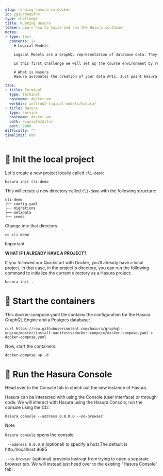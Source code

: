 ```yaml
---
slug: running-hasura-in-docker
id: yg1urnnqufn4
type: challenge
title: Running Hasura
teaser: Learn how to build and run the Hasura container
notes:
- type: text
  contents: |+
    # Logical Models

    Logical Models are a GraphQL representation of database data. They provide an abstraction over the underlying database. Logical Models are a new approach from Hasura and are currently used by the Native Queries and the GraphQL API for a native database query.

    In this first challenge we will set up the course environment by running Hasura in a docker container and connecting to our demo database.

    # What is Hasura
    Hasura automates the creation of your data APIs. Just point Hasura to your data and watch as it instantly generates a robust GraphQL API with CRUD operations!

tabs:
- title: Terminal
  type: terminal
  hostname: docker-vm
  workdir: instruqt-logical-models/hasura/
- title: Hasura
  type: service
  hostname: docker-vm
  path: /console/data/
  port: 8080
difficulty: ""
timelimit: 600
---
```


🧪 Init the local project
=======================

Let's create a new project locally called `cli-demo`:

```bash,run
hasura init cli-demo
```

This will create a new directory called `cli-demo` with the following structure:

```nocopy
cli-demo
├── config.yaml
├── migrations
├── metadata
├── seeds
```

Change into that directory:

```bash,run
cd cli-demo
```

> [!IMPORTANT]
> **WHAT IF I ALREADY HAVE A PROJECT?**
>
>If you followed our Quickstart with Docker, you'll already have a local project. In that case, in the project's directory, you can run the following command to initialize the current directory as a Hasura project:
>```run
>hasura init .

🏃 Start the containers
===

This docker-compose.yaml file contains the configuration for the Hasura GraphQL Engine and a Postgres database:

```bash,run
curl https://raw.githubusercontent.com/hasura/graphql-engine/master/install-manifests/docker-compose/docker-compose.yaml > docker-compose.yaml
```

Now, start the containers:

```bash,run
docker-compose up -d
```
🏃 Run the Hasura Console
===
Head over to the Console tab to check out the new instance of Hasura.

Hasura can be interacted with using the Console (user interface) or through code. We will interact with Hasura using the Hasura Console, run the console using the CLI:
```bash,run
hasura console --address 0.0.0.0 --no-browser
```
> [!NOTE]
> ```hasura console``` opens the console
>
> ``` --address 0.0.0.0``` (optional) to specify a host.The default is http://localhost:9695
>
> ```--no-browser``` (optional) prevents Instruqt from trying to open a separate browser tab.
> We will instead just head over to the existing "Hasura Console" tab.